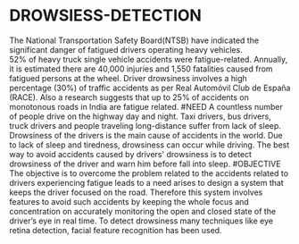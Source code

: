 # DROWSIESS-DETECTION
The National Transportation Safety Board(NTSB) have indicated the significant danger of fatigued drivers operating heavy vehicles.  
52% of heavy truck single vehicle accidents were  fatigue-related. Annually, it is estimated there are  40,000 injuries and 1,550 fatalities caused from fatigued persons at the wheel.
Driver drowsiness involves a  high percentage (30%) of traffic accidents as per Real Automóvil  Club de España (RACE).
Also a research suggests that up to 25% of accidents
 on monotonous roads in India are fatigue related.
 #NEED
A countless number of people drive on the highway day and night. Taxi drivers, bus drivers, truck drivers and people traveling long-distance suffer from lack of sleep. 
Drowsiness of the drivers is the main cause of accidents in the world. Due to lack of sleep and tiredness, drowsiness can occur while driving. The best way to avoid accidents caused by drivers' drowsiness is to detect drowsiness of the driver and warn him before fall into sleep.
#OBJECTIVE
The objective is to overcome the problem related to the accidents related to drivers experiencing fatigue leads to a need arises to design a system that keeps the driver focused on the road.  Therefore this system involves features to avoid such accidents by keeping the whole focus and concentration on accurately monitoring the open and closed state of the driver’s eye in real time.  To detect drowsiness many techniques like eye retina detection, facial feature recognition has been used.
